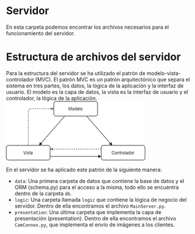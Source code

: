 # Servidor
En esta carpeta podemos encontrar los archivos necesarios para el funcionamiento del servidor.
# Estructura de archivos del servidor
Para la estructura del servidor se ha utilizado el patrón de modelo-vista-controlador (MVC). 
El patrón MVC es un patrón arquitectónico que separa el sistema en tres partes, los datos, la lógica de la aplicación y la interfaz de usuario. El modelo es la capa de datos, la vista es la interfaz de usuario y el controlador, la lógica de la aplicación.
![alt text](https://github.com/fmv1001/DomoCamera/blob/main/docs/img/m-v-c.png)

En el servidor se ha aplicado este patrón de la siguiente manera:

  - `data`: Una primera carpeta de datos que contiene la base de datos y el ORM (schema.py) para el acceso a la misma, todo ello se encuentra dentro de la carpeta `db`.
  - `logic`: Una carpeta llamada `logic` que contiene la lógica de negocio del servidor. Dentro de ella encontramos el archivo `MainServer.py`.
  - `presentation`: Una última carpeta que implementa la capa de presentación (presentation). Dentro de ella encontramos el archivo `CamConnex.py`, que implementa el envío de imágenes a los clientes.
